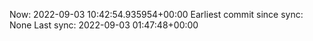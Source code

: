 Now: 2022-09-03 10:42:54.935954+00:00 Earliest commit since sync: None Last sync: 2022-09-03 01:47:48+00:00
